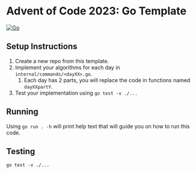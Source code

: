 # Advent of Code 2023: Go Template

[![Go](https://github.com/chodyo/advent-2023-go-template/actions/workflows/go.yml/badge.svg)](https://github.com/chodyo/advent-2023-go-template/actions/workflows/go.yml)

## Setup Instructions

1. Create a new repo from this template.
2. Implement your algorithms for each day in `internal/commands/<dayXX>.go`.
   1. Each day has 2 parts, you will replace the code in functions named `dayXXpartY`.
3. Test your implementation using `go test -v ./...`

## Running

Using `go run . -h` will print help text that will guide you on how to run this code.

## Testing

`go test -v ./...`
